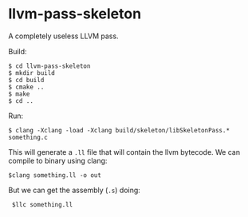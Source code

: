 # llvm-pass-skeleton

A completely useless LLVM pass.

Build:

    $ cd llvm-pass-skeleton
    $ mkdir build
    $ cd build
    $ cmake ..
    $ make
    $ cd ..

Run:

    $ clang -Xclang -load -Xclang build/skeleton/libSkeletonPass.* something.c
    
This will generate a `.ll` file that will contain the llvm bytecode. We can compile to binary using clang:
    
    $clang something.ll -o out
    
But we can get the assembly (`.s`) doing:
     
     $llc something.ll
